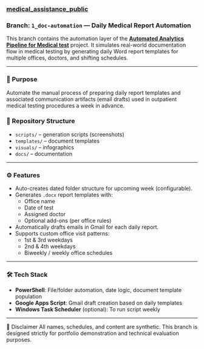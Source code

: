 ### [medical_assistance_public](https://github.com/gnrtd/medical_assistance_public/tree/1_doc-automation)
### Branch: `1_doc-automation` — Daily Medical Report Automation

This branch contains the automation layer of the **[**Automated Analytics Pipeline for Medical test**](https://github.com/gnrtd/medical_assistance_public)** project. It simulates real-world documentation flow in medical testing by generating daily Word report templates for multiple offices, doctors, and shifting schedules.

---

### 🧭 Purpose

Automate the manual process of preparing daily report templates and associated communication artifacts (email drafts) used in outpatient medical testing procedures a week in advance.

### 📁 Repository Structure
- `scripts/` – generation scripts (screenshots)
- `templates/` – document templates
- `visuals/` – infographics
- `docs/` – documentation

---

### ⚙️ Features

- Auto-creates dated folder structure for upcoming week (configurable).
- Generates `.docx` report templates with:
  - Office name
  - Date of test
  - Assigned doctor
  - Optional add-ons (per office rules)
- Automatically drafts emails in Gmail for each daily report.
- Supports custom office visit patterns:
  - 1st & 3rd weekdays
  - 2nd & 4th weekdays
  - Biweekly / weekly office schedules

---

### 🛠️ Tech Stack

- **PowerShell**: File/folder automation, date logic, document template population
- **Google Apps Script**: Gmail draft creation based on daily templates
- **Windows Task Scheduler** (optional): To run script weekly

---

🔐 Disclaimer
All names, schedules, and content are synthetic. This branch is designed strictly for portfolio demonstration and technical evaluation purposes.
